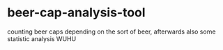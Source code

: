 # beer-cap-analysis-tool
counting beer caps depending on the sort of beer, afterwards also some statistic analysis
WUHU
